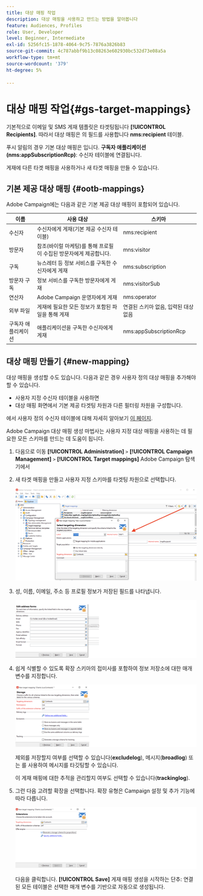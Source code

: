 ```yaml
---
title: 대상 매핑 작업
description: 대상 매핑을 사용하고 만드는 방법을 알아봅니다
feature: Audiences, Profiles
role: User, Developer
level: Beginner, Intermediate
exl-id: 5256fc15-1878-4064-9c75-7876a3826b83
source-git-commit: 4c787abbf9b13c08263e602930bc532d73e08a5a
workflow-type: tm+mt
source-wordcount: '379'
ht-degree: 5%

---
```


# 대상 매핑 작업{#gs-target-mappings}

기본적으로 이메일 및 SMS 게재 템플릿은 타겟팅됩니다 **[!UICONTROL Recipients]**. 따라서 대상 매핑은 의 필드를 사용합니다 **nms:recipient** 테이블.

푸시 알림의 경우 기본 대상 매핑은 입니다. **구독자 애플리케이션(nms:appSubscriptionRcp)**: 수신자 테이블에 연결됩니다.

게재에 다른 타겟 매핑을 사용하거나 새 타겟 매핑을 만들 수 있습니다.

## 기본 제공 대상 매핑 {#ootb-mappings}

Adobe Campaign에는 다음과 같은 기본 제공 대상 매핑이 포함되어 있습니다.

| 이름 | 사용 대상 | 스키마 |
|---|---|---|
| 수신자 | 수신자에게 게재(기본 제공 수신자 테이블) | nms:recipient |
| 방문자 | 참조(바이럴 마케팅)를 통해 프로필이 수집된 방문자에게 제공합니다. | mns:visitor |
| 구독 | 뉴스레터 등 정보 서비스를 구독한 수신자에게 게재 | nms:subscription |
| 방문자 구독 | 정보 서비스를 구독한 방문자에게 게재 | nms:visitorSub |
| 연산자 | Adobe Campaign 운영자에게 게재 | nms:operator |
| 외부 파일 | 게재에 필요한 모든 정보가 포함된 파일을 통해 게재 | 연결된 스키마 없음, 입력된 대상 없음 |
| 구독자 애플리케이션 | 애플리케이션을 구독한 수신자에게 게재 | nms:appSubscriptionRcp |


## 대상 매핑 만들기 {#new-mapping}

대상 매핑을 생성할 수도 있습니다. 다음과 같은 경우 사용자 정의 대상 매핑을 추가해야 할 수 있습니다.

* 사용자 지정 수신자 테이블을 사용하면
* 대상 매핑 화면에서 기본 제공 타겟팅 차원과 다른 필터링 차원을 구성합니다.

에서 사용자 정의 수신자 테이블에 대해 자세히 알아보기 [이 페이지](../dev/custom-recipient.md).

Adobe Campaign 대상 매핑 생성 마법사는 사용자 지정 대상 매핑을 사용하는 데 필요한 모든 스키마를 만드는 데 도움이 됩니다.

1. 다음으로 이동 **[!UICONTROL Administration]** `>` **[!UICONTROL Campaign Management]** `>` **[!UICONTROL Target mappings]** Adobe Campaign 탐색기에서

1. 새 타겟 매핑을 만들고 사용자 지정 스키마를 타겟팅 차원으로 선택합니다.

   ![](assets/new-target-mapping.png)


1. 성, 이름, 이메일, 주소 등 프로필 정보가 저장된 필드를 나타냅니다.

   ![](assets/wf_new_mapping_define_join.png)

1. 쉽게 식별할 수 있도록 확장 스키마의 접미사를 포함하여 정보 저장소에 대한 매개 변수를 지정합니다.

   ![](assets/wf_new_mapping_define_names.png)

   제외를 저장할지 여부를 선택할 수 있습니다(**excludelog**), 메시지(**broadlog**) 또는 를 사용하여 메시지를 타깃팅할 수 있습니다.

   이 게재 매핑에 대한 추적을 관리할지 여부도 선택할 수 있습니다(**trackinglog**).

1. 그런 다음 고려할 확장을 선택합니다. 확장 유형은 Campaign 설정 및 추가 기능에 따라 다릅니다.

   ![](assets/wf_new_mapping_define_extensions.png)

   다음을 클릭합니다. **[!UICONTROL Save]** 게재 매핑 생성을 시작하는 단추: 연결된 모든 테이블은 선택한 매개 변수를 기반으로 자동으로 생성됩니다.
